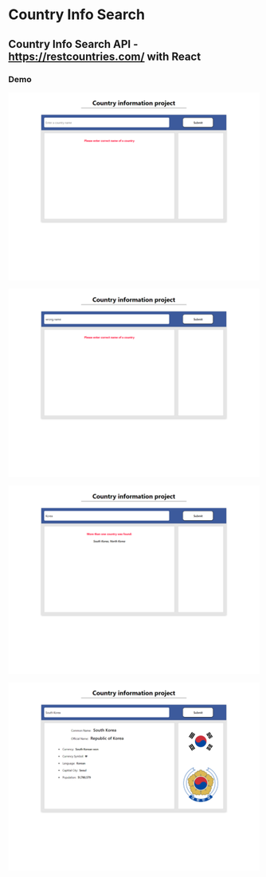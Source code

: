 # Country Info Search

## Country Info Search API - https://restcountries.com/ with React 

### Demo
![idle](https://github.com/ericseonulee/country_info/blob/main/demo/1.png?raw=true)


![invalid country name](https://github.com/ericseonulee/country_info/blob/main/demo/2.png?raw=true)


![multiple result found](https://github.com/ericseonulee/country_info/blob/main/demo/3.png?raw=true)


![country found](https://github.com/ericseonulee/country_info/blob/main/demo/4.png?raw=true)